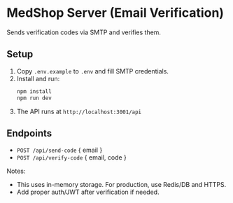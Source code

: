 # MedShop Server (Email Verification)

Sends verification codes via SMTP and verifies them.

## Setup
1. Copy `.env.example` to `.env` and fill SMTP credentials.
2. Install and run:
   ```bash
   npm install
   npm run dev
   ```
3. The API runs at `http://localhost:3001/api`

## Endpoints
- `POST /api/send-code` { email }
- `POST /api/verify-code` { email, code }

Notes:
- This uses in-memory storage. For production, use Redis/DB and HTTPS.
- Add proper auth/JWT after verification if needed.
